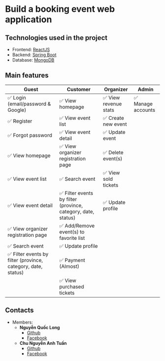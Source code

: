 # Build a booking event web application
## Technologies used in the project
 - Frontend: [ReactJS](https://reactjs.org)
 - Backend: [Spring Boot](https://spring.io/projects/spring-boot/)
 - Database: [MongoDB](https://www.mongodb.com) 
## Main features
| Guest                                                        | Customer                                                     | Organizer                         | Admin             |
|--------------------------------------------------------------|--------------------------------------------------------------|-----------------------------------|-------------------|
| ✅ Login  (email/password & Google)                           | ✅ View homepage                                              | ✅ View revenue stats              | ✅ Manage accounts |
| ✅ Register                                                   | ✅ View event list                                            | ✅ Create new event                |                   |
| ✅ Forgot password                                            | ✅ View event detail                                          | ✅ Update event                    |                   |
| ✅ View homepage                                              | ✅ View organizer registration page                           | ✅ Delete event(s)                 |                   |
| ✅ View event list                                            | ✅ Search event                                               | ✅ View sold tickets               |                   |
| ✅ View event detail                                          | ✅ Filter events by filter (province, category, date, status) | ✅ Update profile                  |                   |
| ✅ View organizer registration page                           | ✅ Add/Remove event(s) to favorite list                       |  |                   |
| ✅ Search event                                               | ✅ Update profile                                             |                                   |                   |
| ✅ Filter events by filter (province, category, date, status) | ✅ Payment (Almost)                                                    |                                   |                   |
|                                                              | ✅ View purchased tickets                                     |                                   |                   |
## Contacts
 - Members:
   - **Nguyễn Quốc Long**
     - [Github](https://github.com/longquoc47krb)
     - [Facebook](https://www.facebook.com/long.quoc.0702)
   - **Chu Nguyễn Anh Tuấn**
     - [Github](https://github.com/Sahb9)
     - [Facebook](https://www.facebook.com/xanh.ti.1)
